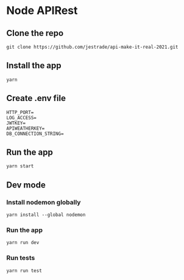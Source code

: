 # Node APIRest

## Clone the repo

```
git clone https://github.com/jestrade/api-make-it-real-2021.git
```

## Install the app

```
yarn
```

## Create .env file

```
HTTP_PORT=
LOG_ACCESS=
JWTKEY=
APIWEATHERKEY=
DB_CONNECTION_STRING=
```

## Run the app

```
yarn start
```

## Dev mode

### Install nodemon globally

```
yarn install --global nodemon
```

### Run the app

```
yarn run dev
```

### Run tests

```
yarn run test
```